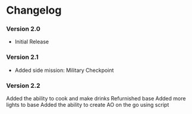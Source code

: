 # Changelog 

### Version 2.0
* Initial Release 

### Version 2.1
* Added side mission: Military Checkpoint

### Version 2.2
Added the ability to cook and make drinks
Refurnished base
Added more lights to base
Added the ability to create AO on the go using script